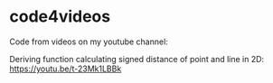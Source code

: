 # code4videos
Code from videos on my youtube channel:

Deriving function calculating signed distance of point and line in 2D:
https://youtu.be/t-23Mk1LBBk

